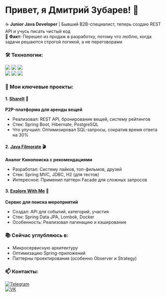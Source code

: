 # Привет, я Дмитрий Зубарев! 👋 

☕ **Junior Java Developer** | Бывший B2B-специалист, теперь создаю REST API и учусь писать чистый код  
🐼 **Факт:** Перешел из продаж в разработку, потому что люблю, когда задачи решаются строгой логикой, а не переговорами  

### 🛠️ Технологии:
![](https://img.shields.io/badge/-Java-%23ED8B00?logo=java&logoColor=white) 
![](https://img.shields.io/badge/-Spring_Boot-%236DB33F?logo=spring) 
![](https://img.shields.io/badge/-Hibernate-%2359666C?logo=hibernate)  
![](https://img.shields.io/badge/-PostgreSQL-%23316192?logo=postgresql) 
![](https://img.shields.io/badge/-Docker-%232496ED?logo=docker) 
![](https://img.shields.io/badge/-JUnit5-%2325A162?logo=junit5)  

### 🚀 Мои ключевые проекты:

#### 1. [ShareIt](https://github.com/Pandabanda1299/shareIt) 🔄
**P2P-платформа для аренды вещей**  
- Реализовал: REST API, бронирование вещей, систему рейтингов  
- Стек: Spring Boot, Hibernate, PostgreSQL  
- Что улучшил: Оптимизировал SQL-запросы, сократив время ответа на 30%  

#### 2. [Java Filmorate](https://github.com/Pandabanda1299/java-filmorate) 🎬  
**Аналог Кинопоиска с рекомендациями**  
- Разработал: Систему лайков, топ-фильмов, друзей  
- Стек: Spring MVC, JDBC, H2 (для тестов)  
- Интересное: Применил паттерн Facade для сложных запросов  

#### 3. [Explore With Me](https://github.com/Pandabanda1299/explore-with-me) 🎪  
**Сервис для поиска мероприятий**  
- Создал: API для событий, категорий, участия  
- Стек: Spring Data JPA, Lombok, Docker  
- Особенность: Реализовал пагинацию и кэширование  

### 📚 Сейчас углубляюсь в:
- Микросервисную архитектуру  
- Оптимизацию Spring-приложений  
- Паттерны проектирования (особенно Observer и Strategy)  

### 📫 Контакты:
[![Telegram](https://img.shields.io/badge/-@Zubarev1299-%232CA5E0?logo=telegram)](https://t.me/Zubarev1299)  
[![VK](https://img.shields.io/badge/-VK-%230077FF?logo=vk)](https://vk.com/id472774404)  

